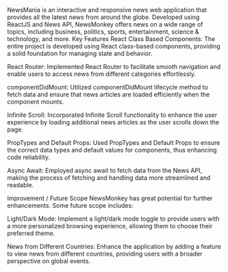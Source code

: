 NewsMania is an interactive and responsive news web application that provides all the latest news from around the globe. Developed using ReactJS and News API, NewsMonkey offers news on a wide range of topics, including business, politics, sports, entertainment, science & technology, and more.
Key Features
React Class Based Components: The entire project is developed using React class-based components, providing a solid foundation for managing state and behavior.

React Router: Implemented React Router to facilitate smooth navigation and enable users to access news from different categories effortlessly.

componentDidMount: Utilized componentDidMount lifecycle method to fetch data and ensure that news articles are loaded efficiently when the component mounts.

Infinite Scroll: Incorporated Infinite Scroll functionality to enhance the user experience by loading additional news articles as the user scrolls down the page.

PropTypes and Default Props: Used PropTypes and Default Props to ensure the correct data types and default values for components, thus enhancing code reliability.

Async Await: Employed async await to fetch data from the News API, making the process of fetching and handling data more streamlined and readable.

Improvement / Future Scope
NewsMonkey has great potential for further enhancements. Some future scope includes:

Light/Dark Mode: Implement a light/dark mode toggle to provide users with a more personalized browsing experience, allowing them to choose their preferred theme.

News from Different Countries: Enhance the application by adding a feature to view news from different countries, providing users with a broader perspective on global events.
